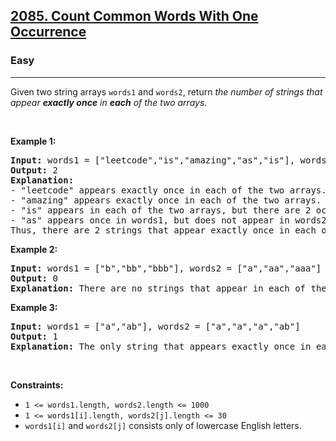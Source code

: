 <h2><a href="https://leetcode.com/problems/count-common-words-with-one-occurrence/">2085. Count Common Words With One Occurrence</a></h2><h3>Easy</h3><hr><div style="user-select: auto;"><p style="user-select: auto;">Given two string arrays <code style="user-select: auto;">words1</code> and <code style="user-select: auto;">words2</code>, return <em style="user-select: auto;">the number of strings that appear <strong style="user-select: auto;">exactly once</strong> in <b style="user-select: auto;">each</b>&nbsp;of the two arrays.</em></p>

<p style="user-select: auto;">&nbsp;</p>
<p style="user-select: auto;"><strong style="user-select: auto;">Example 1:</strong></p>

<pre style="user-select: auto;"><strong style="user-select: auto;">Input:</strong> words1 = ["leetcode","is","amazing","as","is"], words2 = ["amazing","leetcode","is"]
<strong style="user-select: auto;">Output:</strong> 2
<strong style="user-select: auto;">Explanation:</strong>
- "leetcode" appears exactly once in each of the two arrays. We count this string.
- "amazing" appears exactly once in each of the two arrays. We count this string.
- "is" appears in each of the two arrays, but there are 2 occurrences of it in words1. We do not count this string.
- "as" appears once in words1, but does not appear in words2. We do not count this string.
Thus, there are 2 strings that appear exactly once in each of the two arrays.
</pre>

<p style="user-select: auto;"><strong style="user-select: auto;">Example 2:</strong></p>

<pre style="user-select: auto;"><strong style="user-select: auto;">Input:</strong> words1 = ["b","bb","bbb"], words2 = ["a","aa","aaa"]
<strong style="user-select: auto;">Output:</strong> 0
<strong style="user-select: auto;">Explanation:</strong> There are no strings that appear in each of the two arrays.
</pre>

<p style="user-select: auto;"><strong style="user-select: auto;">Example 3:</strong></p>

<pre style="user-select: auto;"><strong style="user-select: auto;">Input:</strong> words1 = ["a","ab"], words2 = ["a","a","a","ab"]
<strong style="user-select: auto;">Output:</strong> 1
<strong style="user-select: auto;">Explanation:</strong> The only string that appears exactly once in each of the two arrays is "ab".
</pre>

<p style="user-select: auto;">&nbsp;</p>
<p style="user-select: auto;"><strong style="user-select: auto;">Constraints:</strong></p>

<ul style="user-select: auto;">
	<li style="user-select: auto;"><code style="user-select: auto;">1 &lt;= words1.length, words2.length &lt;= 1000</code></li>
	<li style="user-select: auto;"><code style="user-select: auto;">1 &lt;= words1[i].length, words2[j].length &lt;= 30</code></li>
	<li style="user-select: auto;"><code style="user-select: auto;">words1[i]</code> and <code style="user-select: auto;">words2[j]</code> consists only of lowercase English letters.</li>
</ul>
</div>
